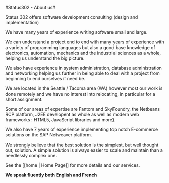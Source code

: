 #Status302 - About us#

Status 302 offers software development consulting (design and implementation)

We have many years of experience writing software small and large.

We can understand a project end to end with many years of experience with a
variety of programming languages but also a good base knowledge of electronics,
automation, mechanics and the industrial sciences as a whole, helping us
understand the big picture.

We also have experience in system administration, database administration and
networking helping us further in being able to deal with a project from
beginning to end ourselves if need be.

We are located in the Seattle / Tacoma area (WA) however most our work is done
remotely and we have no interest into relocating, in particular for a short
assignment.

Some of our areas of expertise are Fantom and SkyFoundry, the Netbeans RCP
platform, J2EE developent as whole as well as modern web frameworks : HTML5,
JavaScript libraries and more).

We also have 7 years of experience implementing top notch E-commerce solutions
on the SAP Netweaver platform.

We strongly believe that the best solution is the simplest, but well thought
out, solution. A simple solution is always easier to scale and maintain than a
needlessly complex one.

See the [[home | Home Page]] for more details and our services.

**We speak fluently both English and French**

